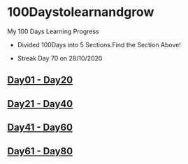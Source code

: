 # 100Daystolearnandgrow
My 100 Days Learning Progress 

- Divided 100Days into 5 Sections.Find the Section Above!

- Streak Day 70 on 28/10/2020

## [Day01 - Day20](https://github.com/rakeshelamaran98/100Daystolearnandgrow/blob/master/Day1-Day20) 

## [Day21 - Day40](https://github.com/rakeshelamaran98/100Daystolearnandgrow/blob/master/Day21-Day40)

## [Day41 - Day60](https://github.com/rakeshelamaran98/100Daystolearnandgrow/blob/master/Day41-Day60)

## [Day61 - Day80](https://github.com/rakeshelamaran98/100Daystolearnandgrow/blob/master/Day61%20-%20Day80)
